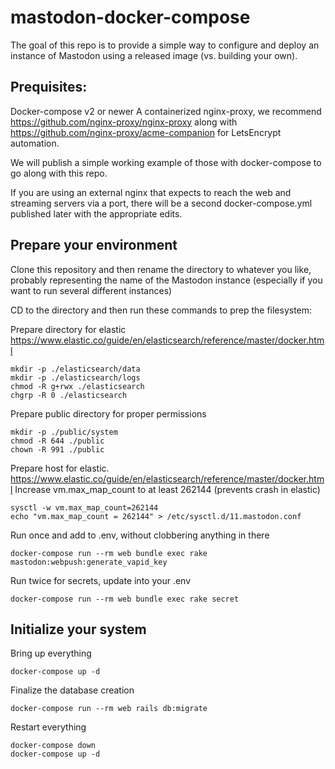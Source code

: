# mastodon-docker-compose

The goal of this repo is to provide a simple way to configure and deploy an instance of Mastodon using a released image (vs. building your own).

## Prequisites:
Docker-compose v2 or newer
A containerized nginx-proxy, we recommend https://github.com/nginx-proxy/nginx-proxy along with https://github.com/nginx-proxy/acme-companion for LetsEncrypt automation. 

We will publish a simple working example of those with docker-compose to go along with this repo.

If you are using an external nginx that expects to reach the web and streaming servers via a port, there will be a second docker-compose.yml published later with the appropriate edits.

## Prepare your environment

Clone this repository and then rename the directory to whatever you like, probably representing the name of the Mastodon instance (especially if you want to run several different instances)

CD to the directory and then run these commands to prep the filesystem:

Prepare directory for elastic https://www.elastic.co/guide/en/elasticsearch/reference/master/docker.html

```
mkdir -p ./elasticsearch/data
mkdir -p ./elasticsearch/logs
chmod -R g+rwx ./elasticsearch
chgrp -R 0 ./elasticsearch
```

Prepare public directory for proper permissions
```
mkdir -p ./public/system
chmod -R 644 ./public
chown -R 991 ./public
```

Prepare host for elastic. https://www.elastic.co/guide/en/elasticsearch/reference/master/docker.html
Increase vm.max_map_count to at least 262144 (prevents crash in elastic)
```
sysctl -w vm.max_map_count=262144 
echo "vm.max_map_count = 262144" > /etc/sysctl.d/11.mastodon.conf
```

Run once and add to .env, without clobbering anything in there
```
docker-compose run --rm web bundle exec rake mastodon:webpush:generate_vapid_key
```

Run twice for secrets, update into your .env
```
docker-compose run --rm web bundle exec rake secret
```
## Initialize your system
Bring up everything
```
docker-compose up -d
```
Finalize the database creation
```
docker-compose run --rm web rails db:migrate
```
Restart everything
```
docker-compose down
docker-compose up -d
```

